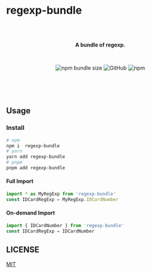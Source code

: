 # regexp-bundle

<br>
<br>
<p align="center">
 <b>A bundle of regexp.</b>
</p>

<br>
<p align="center">
<img alt="npm bundle size" src="https://img.shields.io/bundlephobia/minzip/regexp-bundle?label=size&style=flat-square">
<img alt="GitHub" src="https://img.shields.io/github/license/javascriptfield/regexp-bundle?style=flat-square">
<img alt="npm" src="https://img.shields.io/npm/dm/regexp-bundle?style=flat-square">
</p>
<br>
<br>
<br>

## Usage

### Install

```sh
# npm
npm i  regexp-bundle
# yarn 
yarn add regexp-bundle
# pnpm
pnpm add regexp-bundle
```

#### Full Import

```js
import * as MyRegExp from 'regexp-bundle'
const IDCardRegExp = MyRegExp.IDCardNumber
```

#### On-demand Import

```js
import { IDCardNumber } from 'regexp-bundle'
const IDCardRegExp = IDCardNumber
```

## LICENSE

[MIT](/LICENSE)
